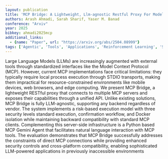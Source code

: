```yaml
---
layout: publication
title: 'MCP Bridge: A Lightweight, Llm-agnostic Restful Proxy For Model Context Protocol Servers'
authors: Arash Ahmadi, Sarah Sharif, Yaser M. Banad
conference: "Arxiv"
year: 2025
bibkey: ahmadi2025mcp
additional_links:
  - {name: "Paper", url: "https://arxiv.org/abs/2504.08999"}
tags: ['Agentic', 'Tools', 'Applications', 'Reinforcement Learning', 'Security']
---
```

Large Language Models (LLMs) are increasingly augmented with external tools
through standardized interfaces like the Model Context Protocol (MCP). However,
current MCP implementations face critical limitations: they typically require
local process execution through STDIO transports, making them impractical for
resource-constrained environments like mobile devices, web browsers, and edge
computing. We present MCP Bridge, a lightweight RESTful proxy that connects to
multiple MCP servers and exposes their capabilities through a unified API.
Unlike existing solutions, MCP Bridge is fully LLM-agnostic, supporting any
backend regardless of vendor. The system implements a risk-based execution
model with three security levels standard execution, confirmation workflow, and
Docker isolation while maintaining backward compatibility with standard MCP
clients. Complementing this server-side infrastructure is a Python based MCP
Gemini Agent that facilitates natural language interaction with MCP tools. The
evaluation demonstrates that MCP Bridge successfully addresses the constraints
of direct MCP connections while providing enhanced security controls and
cross-platform compatibility, enabling sophisticated LLM-powered applications
in previously inaccessible environments
